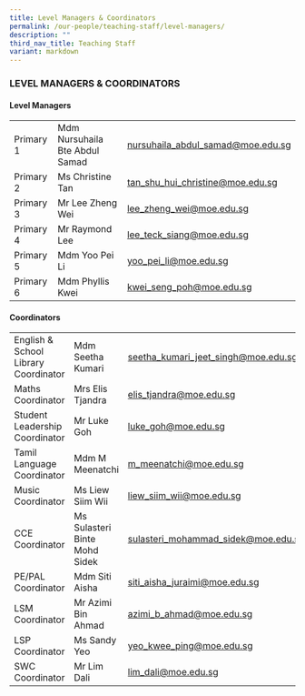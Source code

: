 ```yaml
---
title: Level Managers & Coordinators
permalink: /our-people/teaching-staff/level-managers/
description: ""
third_nav_title: Teaching Staff
variant: markdown
---
```

### LEVEL MANAGERS & COORDINATORS

#### Level Managers

| | | |
|---|---|---|
| Primary 1 | Mdm Nursuhaila Bte Abdul Samad | [nursuhaila\_abdul\_samad@moe.edu.sg](mailto:nursuhaila_abdul_samad@moe.edu.sg)  |
| Primary 2  | Ms Christine Tan  | [tan\_shu\_hui\_christine@moe.edu.sg](mailto:tan\_shu\_hui\_christine@moe.edu.sg)   
| Primary 3 | Mr Lee Zheng Wei  |  [lee\_zheng\_wei@moe.edu.sg](mailto:lee_zheng_wei@moe.edu.sg)|
| Primary 4 |  Mr Raymond Lee | [lee\_teck\_siang@moe.edu.sg](mailto:lee\_teck\_siang@moe.edu.sg)|
| Primary 5 | Mdm Yoo Pei Li  | [yoo\_pei\_li@moe.edu.sg](mailto:yoo\_pei\_li@moe.edu.sg)
| Primary 6 | Mdm Phyllis Kwei | [kwei\_seng\_poh@moe.edu.sg](mailto:kwei\_seng\_poh@moe.edu.sg)  |

#### Coordinators

| | | |
|---|---|---|
| English & School Library Coordinator 	| Mdm Seetha Kumari 	| [seetha\_kumari\_jeet\_singh@moe.edu.sg](mailto:seetha_kumari_jeet_singh@moe.edu.sg) 	|
| Maths Coordinator  	| Mrs Elis Tjandra  	| [elis\_tjandra@moe.edu.sg](mailto:elis_tjandra@moe.edu.sg) |
| Student Leadership Coordinator  | Mr Luke Goh 	| [luke\_goh@moe.edu.sg](mailto:luke_goh@moe.edu.sg)|
| Tamil Language Coordinator | Mdm M Meenatchi 	| [m\_meenatchi@moe.edu.sg](mailto:m_meenatchi@moe.edu.sg) 	|
| Music Coordinator 	| Ms Liew Siim Wii 	| [liew\_siim\_wii@moe.edu.sg](mailto:liew_siim_wii@moe.gov.sg) 	|
| CCE Coordinator 	| Ms Sulasteri Binte Mohd Sidek 	| [sulasteri\_mohammad\_sidek@moe.edu.sg](mailto:sulasteri_mohammad_sidek@moe.edu.sg)|
| PE/PAL Coordinator 	| Mdm Siti Aisha 	| [siti\_aisha\_juraimi@moe.edu.sg](mailto:siti_aisha@moe.edu.sg)||
| LSM Coordinator 	| Mr Azimi Bin Ahmad 	| [azimi\_b\_ahmad@moe.edu.sg](mailto:azimi_b_ahmad@moe.gov.sg)	|
| LSP Coordinator 	| Ms Sandy Yeo 	| [yeo\_kwee\_ping@moe.edu.sg](mailto:yeo_kwee_ping@moe.gov.sg)	| 
| SWC Coordinator 	| Mr Lim Dali	| [lim\_dali@moe.edu.sg](mailto:lim_dali@moe.gov.sg) |


